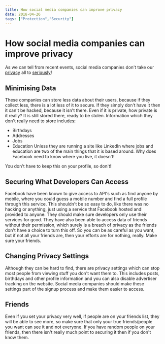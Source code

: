 ```yaml
---
title: How social media companies can improve privacy
date: 2018-04-26
tags: ["Protection","Security"]
---
```


# How social media companies can improve privacy

As we can tell from recent events, social media companies don't take our [privacy](/social-media-lit/posts/social-media-personal-data-abuse/index.html) all to [seriously](/social-media-lit/posts/current-events-facebook-data-mining/index.html)!

## Minimising Data

These companies can store less data about their users, because if they collect less, there is a lot less of it to secure. If they simply don't have it then it can't be hacked, because it isn't there. Even if it is private, how private is it really? It is still stored there, ready to be stolen. Information which they don't really need to store includes:

*   Birthdays
*   Addresses
*   Jobs
*   Education
Unless they are running a site like LinkedIn where jobs and education are two of the main things that it is based around. Why does Facebook need to know where you live, it doesn't!

You don't have to keep this on your profile, so don't!

## Securing What Developers Can Access

Facebook have been known to give access to API's such as find anyone by mobile, where you could guess a mobile number and find a full profile through this service. This shouldn't be so easy to do, like there was no hacking or anything, just using a service that Facebook hosted and provided to anyone. They should make sure developers only use their services for good. They have also been able to access data of friends without their permission, which surely is a breach of privacy as the friends don't have a choice to turn this off. So you can be as careful as you want, but if not all your friends are, then your efforts are for nothing, really. Make sure your friends.

## Changing Privacy Settings

Although they can be hard to find, there are privacy settings which can stop most people from viewing stuff you don't want them to. This includes posts, birthdays and other profile information and you can also disable advertiser tracking on the website. Social media companies should make these settings part of the signup process and make them easier to access.

## Friends

Even if you set your privacy very well, if people are on your friends list, they will be able to see more, so make sure that only your true friends/people you want can see it and not everyone. If you have random people on your friends, then there isn't really much point to securing it then if you don't know them.
